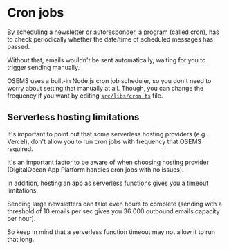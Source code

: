 # Cron jobs

By scheduling a newsletter or autoresponder, a program (called cron), has to check periodically whether the date/time of scheduled messages has passed.

Without that, emails wouldn't be sent automatically, waiting for you to trigger sending manually.

OSEMS uses a built-in Node.js cron job scheduler, so you don't need to worry about setting that manually at all. Though, you can change the frequency if you want by editing [`src/libs/cron.ts`](https://github.com/adrianbienias/osems/blob/main/src/libs/cron.ts) file.

## Serverless hosting limitations

It's important to point out that some serverless hosting providers (e.g. Vercel), don't allow you to run cron jobs with frequency that OSEMS required.

It's an important factor to be aware of when choosing hosting provider (DigitalOcean App Platform handles cron jobs with no issues).

In addition, hosting an app as serverless functions gives you a timeout limitations.

Sending large newsletters can take even hours to complete (sending with a threshold of 10 emails per sec gives you 36 000 outbound emails capacity per hour).

So keep in mind that a serverless function timeout may not allow it to run that long.
